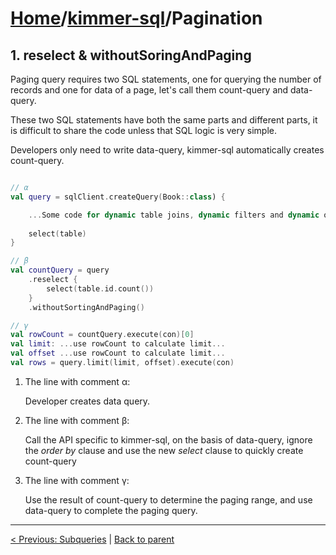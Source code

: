 # [Home](https://github.com/babyfish-ct/kimmer)/[kimmer-sql](./README.md)/Pagination

## 1. reselect & withoutSoringAndPaging

Paging query requires two SQL statements, one for querying the number of records and one for data of a page, let's call them count-query and data-query. 

These two SQL statements have both the same parts and different parts, it is difficult to share the code unless that SQL logic is very simple.

Developers only need to write data-query, kimmer-sql automatically creates count-query.

```kt

// α
val query = sqlClient.createQuery(Book::class) {

    ...Some code for dynamic table joins, dynamic filters and dynamic orders ...
    
    select(table)
}

// β
val countQuery = query
    .reselect {
        select(table.id.count())
    }
    .withoutSortingAndPaging()

// γ
val rowCount = countQuery.execute(con)[0]
val limit: ...use rowCount to calculate limit...
val offset ...use rowCount to calculate limit...
val rows = query.limit(limit, offset).execute(con)
```


1. The line with comment α: 

    Developer creates data query.

3. The line with comment β: 

    Call the API specific to kimmer-sql, on the basis of data-query, ignore the *order by* clause and use the new *select* clause to quickly create count-query
    
5. The line with comment γ: 

    Use the result of count-query to determine the paging range, and use data-query to complete the paging query.


------------------
[< Previous: Subqueries](./subqueries.md) | [Back to parent](./README.md)
